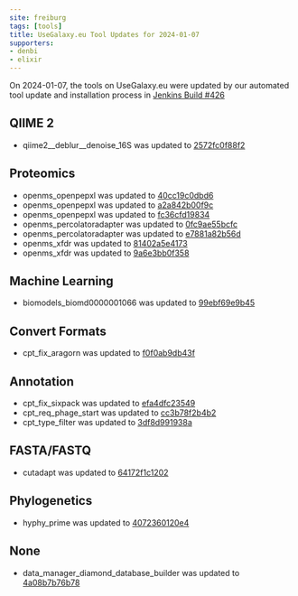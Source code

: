 ```yaml
---
site: freiburg
tags: [tools]
title: UseGalaxy.eu Tool Updates for 2024-01-07
supporters:
- denbi
- elixir
---
```


On 2024-01-07, the tools on UseGalaxy.eu were updated by our automated tool update and installation process in [Jenkins Build #426](https://build.galaxyproject.eu/job/usegalaxy-eu/job/install-tools/#426/)


## QIIME 2

- qiime2__deblur__denoise_16S was updated to [2572fc0f88f2](https://toolshed.g2.bx.psu.edu/view/q2d2/qiime2__deblur__denoise_16S/2572fc0f88f2)

## Proteomics

- openms_openpepxl was updated to [40cc19c0dbd6](https://toolshed.g2.bx.psu.edu/view/galaxyp/openms_openpepxl/40cc19c0dbd6)
- openms_openpepxl was updated to [a2a842b00f9c](https://toolshed.g2.bx.psu.edu/view/galaxyp/openms_openpepxl/a2a842b00f9c)
- openms_openpepxl was updated to [fc36cfd19834](https://toolshed.g2.bx.psu.edu/view/galaxyp/openms_openpepxl/fc36cfd19834)
- openms_percolatoradapter was updated to [0fc9ae55bcfc](https://toolshed.g2.bx.psu.edu/view/galaxyp/openms_percolatoradapter/0fc9ae55bcfc)
- openms_percolatoradapter was updated to [e7881a82b56d](https://toolshed.g2.bx.psu.edu/view/galaxyp/openms_percolatoradapter/e7881a82b56d)
- openms_xfdr was updated to [81402a5e4173](https://toolshed.g2.bx.psu.edu/view/galaxyp/openms_xfdr/81402a5e4173)
- openms_xfdr was updated to [9a6e3bb0f358](https://toolshed.g2.bx.psu.edu/view/galaxyp/openms_xfdr/9a6e3bb0f358)

## Machine Learning

- biomodels_biomd0000001066 was updated to [99ebf69e9b45](https://toolshed.g2.bx.psu.edu/view/bgruening/biomodels_biomd0000001066/99ebf69e9b45)

## Convert Formats

- cpt_fix_aragorn was updated to [f0f0ab9db43f](https://toolshed.g2.bx.psu.edu/view/cpt/cpt_fix_aragorn/f0f0ab9db43f)

## Annotation

- cpt_fix_sixpack was updated to [efa4dfc23549](https://toolshed.g2.bx.psu.edu/view/cpt/cpt_fix_sixpack/efa4dfc23549)
- cpt_req_phage_start was updated to [cc3b78f2b4b2](https://toolshed.g2.bx.psu.edu/view/cpt/cpt_req_phage_start/cc3b78f2b4b2)
- cpt_type_filter was updated to [3df8d991938a](https://toolshed.g2.bx.psu.edu/view/cpt/cpt_type_filter/3df8d991938a)

## FASTA/FASTQ

- cutadapt was updated to [64172f1c1202](https://toolshed.g2.bx.psu.edu/view/lparsons/cutadapt/64172f1c1202)

## Phylogenetics

- hyphy_prime was updated to [4072360120e4](https://toolshed.g2.bx.psu.edu/view/iuc/hyphy_prime/4072360120e4)

## None

- data_manager_diamond_database_builder was updated to [4a08b7b76b78](https://toolshed.g2.bx.psu.edu/view/iuc/data_manager_diamond_database_builder/4a08b7b76b78)

